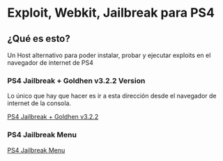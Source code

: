 # Exploit, Webkit, Jailbreak para PS4

## ¿Qué es esto?

Un Host alternativo para poder instalar, probar y ejecutar exploits en el navegador de internet de PS4 

### PS4 Jailbreak + Goldhen v3.2.2 Version

Lo único que hay que hacer es ir a esta dirección desde el navegador de internet de la consola.

[PS4 Jailbreak + Goldhen v3.2.2](https://cr7guez.github.io/ps4_jailbreak/PS4/9.00/)

### PS4 Jailbreak Menu

[PS4 Jailbreak Menu](https://cr7guez.github.io/cr7guez.github.io-master/PS4/9.00/menu)
